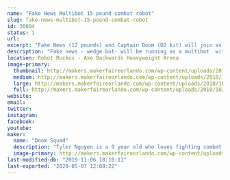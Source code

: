 ```yaml
---
name: "Fake News Multibot 15 pound combat robot"
slug: fake-news-multibot-15-pound-combat-robot
id: 36604
status: 1
url: 
excerpt: "Fake News (12 pounds) and Captain Doom (D2 kit) will join as a multibot.  "
description: "Fake news - wedge bot- will be running as a multibot  with a D2 kit"
location: Robot Ruckus - Axe Backwards Heavyweight Arena
image-primary:
  thumbnail: http://makers.makerfaireorlando.com/wp-content/uploads/2018/10/IMG_1302-150x150.jpg
  medium: http://makers.makerfaireorlando.com/wp-content/uploads/2018/10/IMG_1302.jpg
  large: http://makers.makerfaireorlando.com/wp-content/uploads/2018/10/IMG_1302.jpg
  full: http://makers.makerfaireorlando.com/wp-content/uploads/2018/10/IMG_1302.jpg
website: 
email: 
twitter: 
instagram: 
facebook: 
youtube: 
maker:
  name: "Doom Squad"
  description: "Tyler Nguyen is a 9 year old who loves fighting combat robots.  He has had a year of success fighting 3 pound robots, and is now moving on to 30 pound robots.  "
  image-primary: http://makers.makerfaireorlando.com/wp-content/uploads/2018/08/ty-and-flag-pic.jpg
last-modified-db: "2019-11-06 18:10:11"
last-exported: "2020-05-07 12:08:22"
---
```

